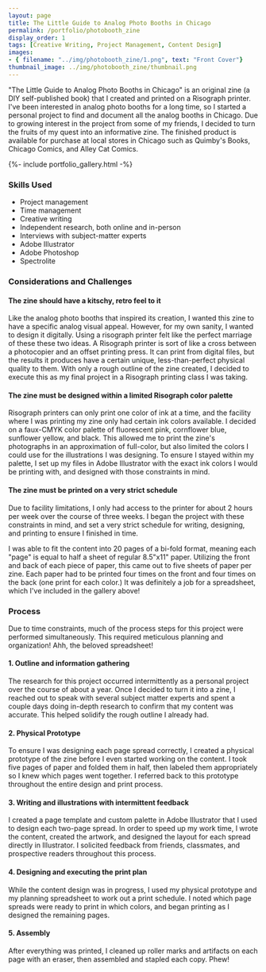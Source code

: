 ```yaml
---
layout: page
title: The Little Guide to Analog Photo Booths in Chicago
permalink: /portfolio/photobooth_zine
display_order: 1
tags: [Creative Writing, Project Management, Content Design]
images:
- { filename: "../img/photobooth_zine/1.png", text: "Front Cover"}
thumbnail_image: ../img/photobooth_zine/thumbnail.png
---
```

<div class="content" markdown=1>

"The Little Guide to Analog Photo Booths in Chicago" is an original zine (a DIY self-published book) that I created and printed on a Risograph printer. I've been interested in analog photo booths for a long time, so I started a personal project to find and document all the analog booths in Chicago. Due to growing interest in the project from some of my friends, I decided to turn the fruits of my quest into an informative zine. The finished product is available for purchase at local stores in Chicago such as Quimby's Books, Chicago Comics, and Alley Cat Comics.

</div>

{%- include portfolio_gallery.html -%}

<div class="content" markdown=1>

### Skills Used
* Project management
* Time management
* Creative writing
* Independent research, both online and in-person
* Interviews with subject-matter experts
* Adobe Illustrator
* Adobe Photoshop
* Spectrolite

### Considerations and Challenges

#### The zine should have a kitschy, retro feel to it
Like the analog photo booths that inspired its creation, I wanted this zine to have a specific analog visual appeal. However, for my own sanity, I wanted to design it digitally. Using a risograph printer felt like the perfect marriage of these these two ideas. A Risograph printer is sort of like a cross between a photocopier and an offset printing press. It can print from digital files, but the results it produces have a certain unique, less-than-perfect physical quality to them. With only a rough outline of the zine created, I decided to execute this as my final project in a Risograph printing class I was taking.

#### The zine must be designed within a limited Risograph color palette
Risograph printers can only print one color of ink at a time, and the facility where I was printing my zine only had certain ink colors available. I decided on a faux-CMYK color palette of fluorescent pink, cornflower blue, sunflower yellow, and black. This allowed me to print the zine's photographs in an approximation of full-color, but also limited the colors I could use for the illustrations I was designing. To ensure I stayed within my palette, I set up my files in Adobe Illustrator with the exact ink colors I would be printing with, and designed with those constraints in mind.

#### The zine must be printed on a very strict schedule
Due to facility limitations, I only had access to the printer for about 2 hours per week over the course of three weeks. I began the project with these constraints in mind, and set a very strict schedule for writing, designing, and printing to ensure I finished in time.

I was able to fit the content into 20 pages of a bi-fold format, meaning each "page" is equal to half a sheet of regular 8.5"x11" paper. Utilizing the front and back of each piece of paper, this came out to five sheets of paper per zine. Each paper had to be printed four times on the front and four times on the back (one print for each color.) It was definitely a job for a spreadsheet, which I've included in the gallery above!

### Process
Due to time constraints, much of the process steps for this project were performed simultaneously. This required meticulous planning and organization! Ahh, the beloved spreadsheet!

#### 1. Outline and information gathering
The research for this project occurred intermittently as a personal project over the course of about a year. Once I decided to turn it into a zine, I reached out to speak with several subject matter experts and spent a couple days doing in-depth research to confirm that my content was accurate. This helped solidify the rough outline I already had.
#### 2. Physical Prototype
To ensure I was designing each page spread correctly, I created a physical prototype of the zine before I even started working on the content. I took five pages of paper and folded them in half, then labeled them appropriately so I knew which pages went together. I referred back to this prototype throughout the entire design and print process. 
#### 3. Writing and illustrations with intermittent feedback
I created a page template and custom palette in Adobe Illustrator that I used to design each two-page spread. In order to speed up my work time, I wrote the content, created the artwork, and designed the layout for each spread directly in Illustrator. I solicited feedback from friends, classmates, and prospective readers throughout this process.
#### 4. Designing and executing the print plan
While the content design was in progress, I used my physical prototype and my planning spreadsheet to work out a print schedule. I noted which page spreads were ready to print in which colors, and began printing as I designed the remaining pages. 
#### 5. Assembly
After everything was printed, I cleaned up roller marks and artifacts on each page with an eraser, then assembled and stapled each copy. Phew!

</div>